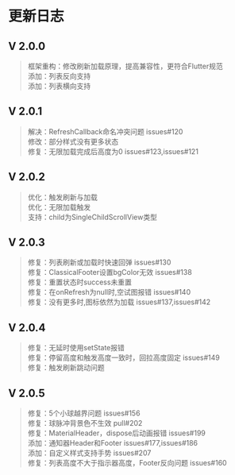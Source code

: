 # 更新日志

## V 2.0.0
>框架重构：修改刷新加载原理，提高兼容性，更符合Flutter规范  
>添加：列表反向支持  
>添加：列表横向支持  

## V 2.0.1
>解决：RefreshCallback命名冲突问题 issues#120  
>修改：部分样式没有更多状态  
>修复：无限加载完成后高度为0 issues#123,issues#121  

## V 2.0.2
>优化：触发刷新与加载   
>优化：无限加载触发   
>支持：child为SingleChildScrollView类型   

## V 2.0.3
>修复：列表刷新或加载时快速回弹 issues#130   
>修复：ClassicalFooter设置bgColor无效 issues#138   
>修复：重置状态时success未重置   
>修复：在onRefresh为null时,空试图报错 issues#140   
>修复：没有更多时,图标依然为加载 issues#137,issues#142   

## V 2.0.4
>修复：无延时使用setState报错   
>修复：停留高度和触发高度一致时，回拉高度固定 issues#149   
>修复：触发刷新跳动问题

## V 2.0.5
>修复：5个小球越界问题 issues#156  
>修复：球脉冲背景色不生效 pull#202  
>修复：MaterialHeader，dispose后动画报错 issues#199  
>添加：通知器Header和Footer issues#177,issues#186  
>添加：自定义样式支持手势 issues#207  
>修复：列表高度不大于指示器高度，Footer反向问题 issues#160  
